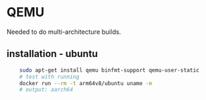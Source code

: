 # QEMU

Needed to do multi-architecture builds.

## installation - ubuntu

```bash
    sudo apt-get install qemu binfmt-support qemu-user-static
    # test with running
    docker run --rm -t arm64v8/ubuntu uname -m
    # output: aarch64
```